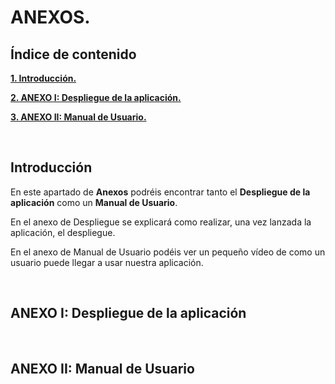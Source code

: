 # ANEXOS.

## Índice de contenido

**[1. Introducción.](#INTRO)**

**[2. ANEXO I: Despliegue de la aplicación.](#DESPLIEGUE)**

**[3. ANEXO II: Manual de Usuario.](#MAN-USU)**

<br>
<a name="INTRO"></a>

## Introducción

En este apartado de **Anexos** podréis encontrar tanto el **Despliegue de la aplicación** como un **Manual de Usuario**.

En el anexo de Despliegue se explicará como realizar, una vez lanzada la aplicación, el despliegue.

En el anexo de Manual de Usuario podéis ver un pequeño vídeo de como un usuario puede llegar a usar nuestra aplicación.

<br>
<a name="DESPLIEGUE"></a>

## ANEXO I: Despliegue de la aplicación



<br>
<a name="MAN-USU"></a>

## ANEXO II: Manual de Usuario



<br>